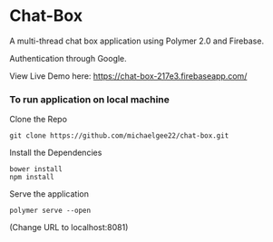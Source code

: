# Chat-Box

A multi-thread chat box application using Polymer 2.0 and Firebase.

Authentication through Google.

View Live Demo here: https://chat-box-217e3.firebaseapp.com/

### To run application on local machine

Clone the Repo

    git clone https://github.com/michaelgee22/chat-box.git

Install the Dependencies

    bower install
    npm install

Serve the application

    polymer serve --open

(Change URL to localhost:8081)  
